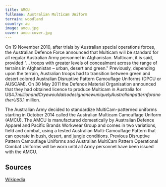 ```yaml
---
title: AMCU
fullname: Australian Multicam Uniform
terrain: woodland
country: au
image: amcu.jpg
cover: amcu-cover.jpg
---
```

On 19 November 2010, after trials by Australian special operations forces, the Australian Defence Force announced that Multicam will be standard for all regular Australian Army personnel in Afghanistan. Multicam, it is said, provided "... troops with greater levels of concealment across the range of terrains in Afghanistan – urban, desert and green." Previously, depending upon the terrain, Australian troops had to transition between green and desert colored Australian Disruptive Pattern Camouflage Uniforms (DPCU or AUSCAM). On 30 May 2011 the Defence Material Organisation announced that they had obtained licence to produce Multicam in Australia for US$4.7 million and Crye would also design a new uniquely Australian pattern for another US$3.1 million.

The Australian Army decided to standardize MultiCam-patterned uniforms starting in October 2014 called the Australian Multicam Camouflage Uniform (AMCU). The AMCU is manufactured domestically by Australian Defence Apparel and Pacific Brands Workwear Group and comes in two variations, field and combat, using a tested Australian Multi-Camouflage Pattern that can operate in bush, desert, and jungle conditions. Previous Disruptive Pattern Camouflage Uniforms and Australian MultiCam Pattern Operational Combat Uniforms will be worn until all Army personnel have been issued with the AMCU.

Sources
------
[Wikipedia](https://en.wikipedia.org/wiki/MultiCam)

